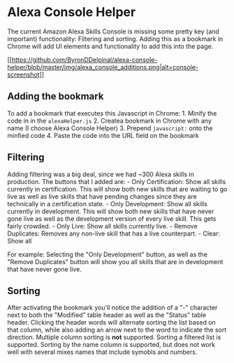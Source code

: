 # Alexa Console Helper
The current Amazon Alexa Skills Console is missing some pretty key (and important) functionality: Filtering and sorting. Adding this as a bookmark in Chrome will add UI elements and functionality to add this into the page.

[[https://github.com/ByronDDelpinal/alexa-console-helper/blob/master/img/alexa_console_additions.png|alt=console-screenshot]]

## Adding the bookmark
To add a bookmark that executes this Javascript in Chrome:
    1. Minify the code in in the `alexaHelper.js`
    2. Createa bookmark in Chrome with any name (I choose Alexa Console Helper)
    3. Prepend `javascript:` onto the minfied code
    4. Paste the code into the URL field on the bookmark

## Filtering
Adding filtering was a big deal, since we had ~300 Alexa skills in production. The buttons that I added are:
    - Only Certification: Show all skills currently in certification. This will show both new skills that are waiting to go live as well as live skills that have pending changes since they are technically in a certification state.
    - Only Development: Show all skills currently in development. This will show both new skills that have never gone live as well as the development version of every live skill. This gets fairly crowded.
    - Only Live: Show all skills currently live.
    - Remove Duplicates: Removes any non-live skill that has a live counterpart.
    - Clear: Show all

For example: Selecting the "Only Development" button, as well as the "Remove Duplicates" button will show you all skills that are in development that have never gone live.

## Sorting
After activating the bookmark you'll notice the addition of a "-" character next to both the "Modified" table header as well as the "Status" table header. Clicking the header words will alternate sorting the list based on that column, while also adding an arrow next to the word to indicate the sort direction.
Multiple column sorting is **not** supported.
Sorting a filtered list is supported.
Sorting by the name column is supported, but does not work well with several mixes names that include symobls and numbers.